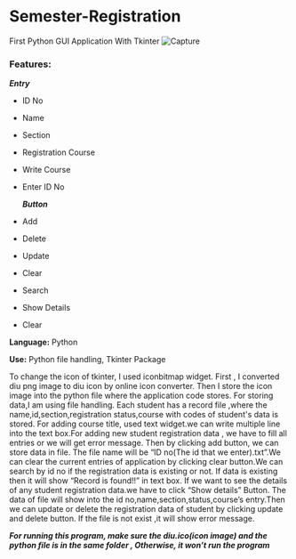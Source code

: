 # Semester-Registration
First Python GUI Application With Tkinter
![Capture](https://user-images.githubusercontent.com/52861859/114088039-67fd2a00-98d6-11eb-9304-3d3293fb33d8.PNG)


### Features:

   ***Entry***

- ID No
- Name
- Section
- Registration Course
- Write Course
- Enter ID No

  ***Button***

- Add
- Delete
- Update
- Clear
- Search
- Show Details
- Clear

**Language:** Python 

**Use:** Python file handling, Tkinter Package



To change the icon of tkinter, I used iconbitmap widget. First , I converted diu png image to diu icon by online icon converter. Then I store the icon image into the python file where the application code stores. For storing data,I am using file handling. Each student has a record file ,where the name,id,section,registration status,course with codes of student's data is stored. For adding course title, used text widget.we can write multiple line into the text box.For adding new student registration data , we have to fill all entries or we will get error message. Then by clicking add button, we can store data in file. The file name will be “ID no(The id that we enter).txt”.We can clear the current entries of application by clicking clear button.We can search by id no if the registration data is existing  or not. If data is existing then it will show “Record is found!!” in text box. If we want to see the details of any student registration data.we have to click “Show details” Button. The data of file will show into the id no,name,section,status,course’s entry.Then we can update or delete the registration data of student by clicking update and delete button. If the file is not exist ,it will show error message.

***For running this program, make sure the diu.ico(icon image) and the python file is in the same folder , Otherwise, it won’t run the program***
